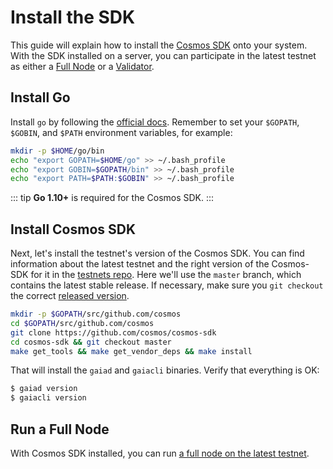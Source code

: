 # Install the SDK

This guide will explain how to install the [Cosmos SDK](/sdk/overview.md) onto your system. With the SDK installed on a server, you can participate in the latest testnet as either a [Full Node](full-node.md) or a [Validator](/validators/validator-setup.md).

## Install Go

Install `go` by following the [official docs](https://golang.org/doc/install). Remember to set your `$GOPATH`, `$GOBIN`, and `$PATH` environment variables, for example:

```bash
mkdir -p $HOME/go/bin
echo "export GOPATH=$HOME/go" >> ~/.bash_profile
echo "export GOBIN=$GOPATH/bin" >> ~/.bash_profile
echo "export PATH=$PATH:$GOBIN" >> ~/.bash_profile
```

::: tip
**Go 1.10+** is required for the Cosmos SDK.
:::

## Install Cosmos SDK

Next, let's install the testnet's version of the Cosmos SDK.
You can find information about the latest testnet and the right
version of the Cosmos-SDK for it in the [testnets
repo](https://github.com/cosmos/testnets#testnet-status).
Here we'll use the `master` branch, which contains the latest stable release.
If necessary, make sure you `git checkout` the correct 
[released version](https://github.com/cosmos/cosmos-sdk/releases).

```bash
mkdir -p $GOPATH/src/github.com/cosmos
cd $GOPATH/src/github.com/cosmos
git clone https://github.com/cosmos/cosmos-sdk
cd cosmos-sdk && git checkout master
make get_tools && make get_vendor_deps && make install
```

That will install the `gaiad` and `gaiacli` binaries. Verify that everything is OK:

```bash
$ gaiad version
$ gaiacli version
```

## Run a Full Node

With Cosmos SDK installed, you can run [a full node on the latest testnet](full-node.md).
